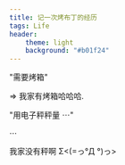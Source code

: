 ```yaml
---
title: 记一次烤布丁的经历
tags: Life
header:
    theme: light
    background: "#b01f24"
---
```

"需要烤箱"

=> 我家有烤箱哈哈哈.

"用电子秤秤量 $\cdots$"

$\cdots$

我家没有秤啊 Σ<(=っ°Д °)っ>
